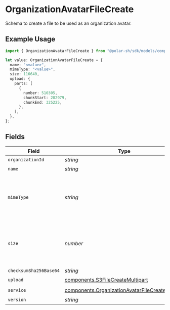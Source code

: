 # OrganizationAvatarFileCreate

Schema to create a file to be used as an organization avatar.

## Example Usage

```typescript
import { OrganizationAvatarFileCreate } from "@polar-sh/sdk/models/components";

let value: OrganizationAvatarFileCreate = {
  name: "<value>",
  mimeType: "<value>",
  size: 116640,
  upload: {
    parts: [
      {
        number: 510305,
        chunkStart: 282979,
        chunkEnd: 325225,
      },
    ],
  },
};
```

## Fields

| Field                                                                                                            | Type                                                                                                             | Required                                                                                                         | Description                                                                                                      |
| ---------------------------------------------------------------------------------------------------------------- | ---------------------------------------------------------------------------------------------------------------- | ---------------------------------------------------------------------------------------------------------------- | ---------------------------------------------------------------------------------------------------------------- |
| `organizationId`                                                                                                 | *string*                                                                                                         | :heavy_minus_sign:                                                                                               | N/A                                                                                                              |
| `name`                                                                                                           | *string*                                                                                                         | :heavy_check_mark:                                                                                               | N/A                                                                                                              |
| `mimeType`                                                                                                       | *string*                                                                                                         | :heavy_check_mark:                                                                                               | MIME type of the file. Only images are supported for this type of file.                                          |
| `size`                                                                                                           | *number*                                                                                                         | :heavy_check_mark:                                                                                               | Size of the file. A maximum of 1 MB is allowed for this type of file.                                            |
| `checksumSha256Base64`                                                                                           | *string*                                                                                                         | :heavy_minus_sign:                                                                                               | N/A                                                                                                              |
| `upload`                                                                                                         | [components.S3FileCreateMultipart](../../models/components/s3filecreatemultipart.md)                             | :heavy_check_mark:                                                                                               | N/A                                                                                                              |
| `service`                                                                                                        | [components.OrganizationAvatarFileCreateService](../../models/components/organizationavatarfilecreateservice.md) | :heavy_check_mark:                                                                                               | N/A                                                                                                              |
| `version`                                                                                                        | *string*                                                                                                         | :heavy_minus_sign:                                                                                               | N/A                                                                                                              |